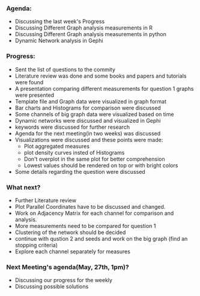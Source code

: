 ### Agenda:

* Discussing the last week's Progress
* Discussing Different Graph analysis measurements in R
* Discussing Different Graph analysis measurements in python
* Dynamic Network analysis in Gephi

### Progress:

* Sent the list of questions to the commity
* Literature review was done and some books and papers and tutorials were found
* A presentation comparing different measurements for question 1 graphs were presented
* Template file and Graph data were visualized in graph format
* Bar charts and Histograms for comparison were discussed
* Some channels of big graph data were visualized based on time
* Dynamic networks were discussed and visualized in Gephi
* keywords were discussed for further research
* Agenda for the next meeting(in two weeks) was discussed
* Visualizations were discussed and these points were made:
  * Plot aggregated measures
  * plot density curves insted of Histograms
  * Don't overplot in the same plot for better comprehension
  * Lowest values should be rendered on top or with bright colors
* Some details regarding the question were discussed

### What next?

* Further Literature review
* Plot Parallel Coordinates have to be discussed and changed.
* Work on Adjacency Matrix for each channel for comparison and analysis.
* More measurements need to be compared for question 1
* Clustering of the network should be decided
* continue with qustion 2 and seeds and work on the big graph (find an stopping criteria)
* Explore each channel separately for measures

### Next Meeting's agenda(May, 27th, 1pm)?

* Discussing our progress for the weekly
* Discussing possible solutions
